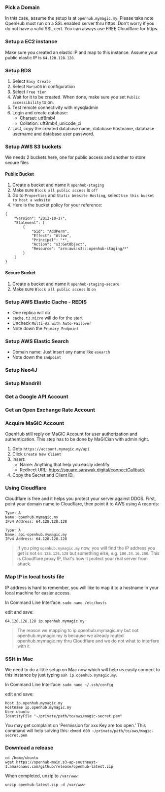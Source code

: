 ### Pick a Domain
In this case, assume the setup is at `openhub.mymagic.my`. Please take note OpenHub must run on a SSL enabled server thru https. Don't worry if you do not have a valid SSL cert. You can always use FREE Cloudflare for https.

### Setup a EC2 instance
Make sure you created an elastic IP and map to this instance. Assume your public elastic IP is `64.128.128.128`.

### Setup RDS
1. Select `Easy Create`
2. Select `MariaDB` in configuration
3. Select `Free tier`
4. Wait for it to be created. When done, make sure you set `Public accessibility` to on.
5. Test remote connectivity with mysqladmin
6. Login and create database: 
   * Charset: utf8mb4
   * Collation: uft8mb4_unicode_ci
7. Last, copy the created database name, database hostname, database username and database user password.

### Setup AWS S3 buckets
We needs 2 buckets here, one for public access and another to store secure files
#### Public Bucket
1. Create a bucket and name it `openhub-staging`
2. Make sure `Block all public access` is `off`
3. Go to `Properties` and `Static Website Hosting`, select `Use this bucket to host a website`
3. Here is the bucket policy for your reference:
```
{
    "Version": "2012-10-17",
    "Statement": [
        {
            "Sid": "AddPerm",
            "Effect": "Allow",
            "Principal": "*",
            "Action": "s3:GetObject",
            "Resource": "arn:aws:s3:::openhub-staging/*"
        }
    ]
}
```
#### Secure Bucket
1. Create a bucket and name it `openhub-staging-secure`
2. Make sure `Block all public access` is `on`
### Setup AWS Elastic Cache - REDIS
* One replica will do
* `cache.t3.micro` will do for the start
* Uncheck `Multi-AZ with Auto-Failover`
* Note down the `Primary Endpoint`


### Setup AWS Elastic Search
  * Domain name: Just insert any name like `esearch`
  * Note down the `Endpoint`

### Setup Neo4J
### Setup Mandrill
### Get a Google API Account
### Get an Open Exchange Rate Account

### Acquire MaGIC Account
OpenHub still reply on MaGIC Account for user authorization and authentication. This step has to be done by MaGICian with admin right.

1. Goto `https://account.mymagic.my/api`
2. Click `Create New Client`
3. Insert:
   * Name: Anything that help you easily identify
   * Redirect URL: https://square.sarawak.digital/connectCallback
4. Copy the Secret and Client ID.

### Using Cloudflare
Cloudflare is free and it helps you protect your server against DDOS. 
First, point your domain name to Cloudflare, then point it to AWS using A records:

```
Type: A
Name: openhub.mymagic.my
IPv4 Address: 64.128.128.128

Type: A
Name: api-openhub.mymagic.my
IPv4 Address: 64.128.128.128
```
> If you ping `openhub.mymagic.my` now, you will find the IP address you get is not `64.128.128.128` but something else, e.g. `100.24.16.200`. This is Cloudflare proxy IP, that's how it protect your real server from attack.

### Map IP in local hosts file
IP address is hard to remember, you will like to map it to a hostname in your local machine for easier access.

In Command Line Interface:
```sudo nano /etc/hosts```

edit and save:
```
64.128.128.128 ip.openhub.mymagic.my
```

> The reason we mapping to ip.openhub.mymagic.my but not openhub.mymagic.my is because we already routed openhub.mymagic.my thru Cloudflare and we do not what to interfere with it

### SSH in Mac
We need to do a little setup on Mac now which will help us easily connect to this instance by just typing `ssh ip.openhub.mymagic.my`.

In Command Line Interface:
```sudo nano ~/.ssh/config```

edit and save:
```
Host ip.openhub.mymagic.my
Hostname ip.openhub.mymagic.my
User ubuntu
IdentityFile "~/private/path/to/aws/magic-secret.pem"
```

You may get complaint on 'Permission for xxx Key are too open.' This command will help solving this: `chmod 600 ~/private/path/to/aws/magic-secret.pem`

### Download a release
```
cd /home/ubuntu
wget https://openhub-main.s3-ap-southeast-1.amazonaws.com/github/release/openhub-latest.zip
```

When completed, unzip to `/var/www`:

```
unzip openhub-latest.zip -d /var/www
```

